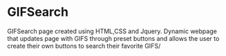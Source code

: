 # GIFSearch
GIFSearch page created using HTML,CSS and Jquery. Dynamic webpage that updates page with GIFS through preset buttons and allows the user to create their own buttons to search their favorite GIFS/